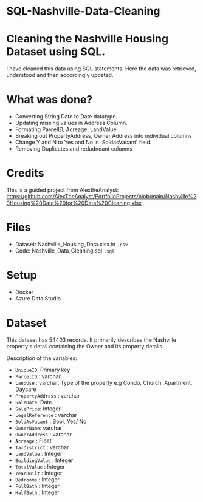 # SQL-Nashville-Data-Cleaning

# Cleaning the Nashville Housing Dataset using SQL.

I have cleaned this data using SQL statements. Here the data was retrieved, understood and then accordingly updated.

# What was done?
- Converting String Date to Date datatype.
- Updating missing values in Address Column.
- Formating ParcelID, Acreage, LandValue
- Breaking out PropertyAddress, Owner Address into individual columns
- Change Y and N to Yes and No in 'SoldasVacant' field.
- Removing Duplicates and redudndant columns

# Credits

This is a guided project from AlextheAnalyst: https://github.com/AlexTheAnalyst/PortfolioProjects/blob/main/Nashville%20Housing%20Data%20for%20Data%20Cleaning.xlsx

# Files
- Dataset: Nashville_Housing_Data.xlsx in `.csv `  
- Code: Nashville_Data_Cleaning.sql `.sql` 

# Setup
- Docker
- Azure Data Studio

# Dataset

This dataset has 54403 records. It primarily describes the Nashville property's detail containing the Owner and its property details.

Description of the variables:

- `UniqueID`: Primary key
- `ParcelID` : varchar
- `LandUse` : varchar, Type of the property e.g Condo, Church, Apartment, Daycare
- `PropertyAddress` : varchar
- `SaleDate`: Date
- `SalePrice`: Integer
- `LegalReference` : varchar 
- `SoldAsVacant` : Bool, Yes/ No
- `OwnerName`: varchar
- `OwnerAddress` : varchar
- `Acreage` : Float
- `TaxDistrict` : varchar
- `LandValue` : Integer
- `BuildingValue` : Integer
- `TotalValue` : Integer
- `YearBuilt` : Integer
- `Bedrooms` : Integer
- `FullBath` : Integer
- `HalfBath` : Integer

				

